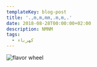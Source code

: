 ```yaml
---
templateKey: blog-post
title: '.,m,m,mm,.m,m,.'
date: 2018-08-28T00:00:00+02:00
description: NMNM
tags:
  - كهرباء
---
```

![flavor wheel](/img/villa1.jpg)
